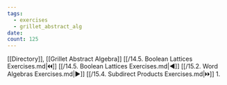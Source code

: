```yaml
---
tags:
  - exercises
  - grillet_abstract_alg
date:
count: 125
---
```

[[Directory]], [[Grillet Abstract Algebra]]
[[/14.5. Boolean Lattices Exercises.md|🞀🞀]] [[/14.5. Boolean Lattices Exercises.md|◀]] [[/15.2. Word Algebras Exercises.md|▶]] [[/15.4. Subdirect Products Exercises.md|🞂🞂]]
1. 